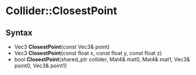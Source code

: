 # Collider::ClosestPoint #


## Syntax ##
- Vec3 **ClosestPoint**(const Vec3& point)
- Vec3 **ClosestPoint**(const float x, const float y, const float z)
- bool **ClosestPoint**(shared_ptr<Collider> collider, Mat4& mat0, Mat4& mat1, Vec3& point0, Vec3& point1)
